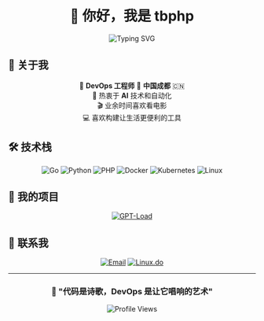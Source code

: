 <div align="center">
  
# 👋 你好，我是 tbphp

<img src="https://readme-typing-svg.herokuapp.com?font=Fira+Code&size=30&pause=1000&color=2196F3&center=true&vCenter=true&width=600&lines=DevOps+工程师;Go+%7C+Python+%7C+PHP+开发者;AI+爱好者+%26+电影迷" alt="Typing SVG" />

</div>

## 🚀 关于我

<div align="center">

🔧 **DevOps 工程师** 📍 **中国成都** 🇨🇳  
🤖 热衷于 **AI** 技术和自动化  
🎬 业余时间喜欢看电影  
💻 喜欢构建让生活更便利的工具

</div>

## 🛠️ 技术栈

<div align="center">

![Go](https://img.shields.io/badge/-Go-00ADD8?style=for-the-badge&logo=go&logoColor=white)
![Python](https://img.shields.io/badge/-Python-3776AB?style=for-the-badge&logo=python&logoColor=white)
![PHP](https://img.shields.io/badge/-PHP-777BB4?style=for-the-badge&logo=php&logoColor=white)
![Docker](https://img.shields.io/badge/-Docker-2496ED?style=for-the-badge&logo=docker&logoColor=white)
![Kubernetes](https://img.shields.io/badge/-Kubernetes-326CE5?style=for-the-badge&logo=kubernetes&logoColor=white)
![Linux](https://img.shields.io/badge/-Linux-FCC624?style=for-the-badge&logo=linux&logoColor=black)

</div>

## 🌟 我的项目

<div align="center">

[![GPT-Load](https://github-readme-stats.vercel.app/api/pin/?username=tbphp&repo=gpt-load&theme=tokyonight)](https://github.com/tbphp/gpt-load)

</div>

## 🤝 联系我

<div align="center">

[![Email](https://img.shields.io/badge/-Email-D14836?style=for-the-badge&logo=gmail&logoColor=white)](mailto:tangb7420@gmail.com)
[![Linux.do](https://img.shields.io/badge/-Linux.do-1A202C?style=for-the-badge&logoColor=white)](https://linux.do/u/tbphp)

</div>

---

<div align="center">

### 💭 "代码是诗歌，DevOps 是让它唱响的艺术"

![Profile Views](https://komarev.com/ghpvc/?username=tbphp&color=blue&style=flat-square)

</div>
